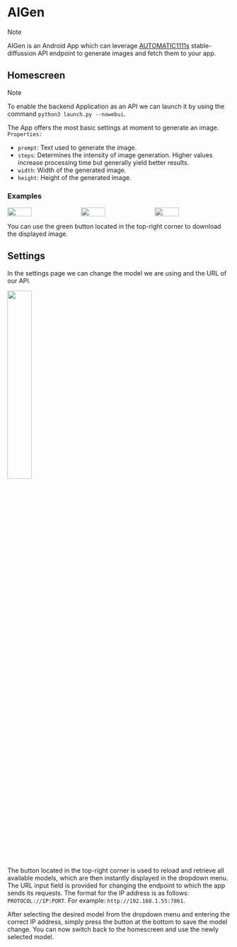 # AIGen

> [!NOTE]
> AIGen is an Android App which can leverage [AUTOMATIC1111s](https://github.com/AUTOMATIC1111/stable-diffusion-webui) stable-diffussion API endpoint to generate images and fetch them to your app. <br/>

## Homescreen

> [!NOTE]
> To enable the backend Application as an API we can launch it by using the command `python3 launch.py --nowebui`.<br>

The App offers the most basic settings at moment to generate an image. <br/>
`Properties:`
 - `prompt`: Text used to generate the image.
 - `steps`: Determines the intensity of image generation. Higher values increase processing time but generally yield better results.
 - `width`: Width of the generated image.
 - `height`: Height of the generated image.

### Examples

<div style="display: flex;">
  <img src="https://github.com/Th1s1s1t/AIGen/assets/110562298/324a723a-c288-4ac0-afe0-28f9e85585a8" width="33%">
  <img src="https://github.com/Th1s1s1t/AIGen/assets/110562298/bb6e231b-a592-48a5-bc5a-b6367b0ef459" width="33%">
  <img src="https://github.com/Th1s1s1t/AIGen/assets/110562298/4b956621-84a6-4695-bd1d-7318931eb84a" width="33%">
</div>

You can use the green button located in the top-right corner to download the displayed image.

## Settings
In the settings page we can change the model we are using and the URL of our API.

<img src="https://github.com/Th1s1s1t/AIGen/assets/110562298/9bad8ae9-59b0-4b60-9caa-e1af1ce578aa" width="33%">

The button located in the top-right corner is used to reload and retrieve all available models, which are then instantly displayed in the dropdown menu. The URL input field is provided for changing the endpoint to which the app sends its requests. The format for the IP address is as follows: `PROTOCOL://IP:PORT`. For example: `http://192.168.1.55:7861`. <br/>

After selecting the desired model from the dropdown menu and entering the correct IP address, simply press the button at the bottom to save the model change. You can now switch back to the homescreen and use the newly selected model.
